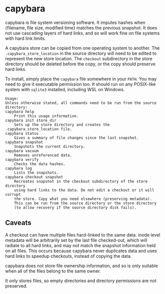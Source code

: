 <!--
Copyright (c) 2023 Logan Ryan McLintock

Permission to use, copy, modify, and distribute this software for any
purpose with or without fee is hereby granted, provided that the above
copyright notice and this permission notice appear in all copies.

THE SOFTWARE IS PROVIDED "AS IS" AND THE AUTHOR DISCLAIMS ALL WARRANTIES
WITH REGARD TO THIS SOFTWARE INCLUDING ALL IMPLIED WARRANTIES OF
MERCHANTABILITY AND FITNESS. IN NO EVENT SHALL THE AUTHOR BE LIABLE FOR
ANY SPECIAL, DIRECT, INDIRECT, OR CONSEQUENTIAL DAMAGES OR ANY DAMAGES
WHATSOEVER RESULTING FROM LOSS OF USE, DATA OR PROFITS, WHETHER IN AN
ACTION OF CONTRACT, NEGLIGENCE OR OTHER TORTIOUS ACTION, ARISING OUT OF
OR IN CONNECTION WITH THE USE OR PERFORMANCE OF THIS SOFTWARE.

-->
capybara
========

capybara is file system versioning software. It imputes hashes when
{filename, file size, modified time} matches the previous snapshot.
It does not use cascading layers of hard links, and so will work fine
on file systems with hard link limits.

A capybara store can be copied from one operating system to another.
The `.capybara_store_location` in the source directory will need to
be edited to represent the new store location. The `checkout` subdirectory
in the store directory should be deleted before the copy, or the copy
should preserve hard links.

To install, simply place the `capybara` file somewhere in your `PATH`.
You may need to give it executable permission too. It should run on any
POSIX-like system with `sqlite3` installed, including WSL on Windows.

```
Usage:
Unless otherwise stated, all commands need to be run from the source directory:
capybara help
    Print this usage information.
capybara init store_dir
    Sets up the store directory and creates the .capybara_store_location file.
capybara status
    Gives a summary of file changes since the last snapshot.
capybara snapshot
    Snapshots the current directory.
capybara vacuum
    Removes unreferenced data.
capybara verify
    Checks the data hashes.
capybara log
    Lists the snapshots.
capybara checkout snapshot
    Recreates snapshot in the checkout subdirectory of the store directory
    using hard links to the data. Do not edit a checkout or it will corrupt
    the store. Copy what you need elsewhere (preserving metadata).
    This can be run from the source directory or the store directory
    (to allow recovery if the source directory disk fails).
```

Caveats
-------
A checkout can have multiple files hard-linked to the same data.
inode level metadata will be arbitrarily set by the last file checked-out,
which will radiate to all hard links, and may not match the snapshot
information held on all files. This occurs because capybara never duplicates
data and uses hard links to speedup checkouts, instead of copying the data.

capybara does not store file ownership information, and so is only suitable
when all of the files belong to the same owner.

It only stores files, so empty directories and directory permissions are
not preserved.

